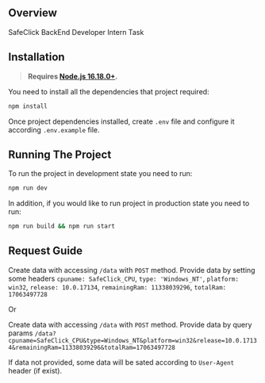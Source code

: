 ## Overview

SafeClick BackEnd Developer Intern Task

<a name="installation"></a>

## Installation

> **Requires [Node.js 16.18.0+](https://nodejs.org/en).**

You need to install all the dependencies that project required:

```bash
npm install
```

Once project dependencies installed, create `.env` file and configure it according `.env.example` file.

<a name="running"></a>

## Running The Project

To run the project in development state you need to run:

```bash
npm run dev
```

In addition, if you would like to run project in production state you need to run:

```bash
npm run build && npm run start
```

<a name="guide"></a>

## Request Guide

Create data with accessing `/data` with `POST` method. Provide data by setting some headers `cpuname: SafeClick_CPU`, `type: 'Windows_NT'`, `platform: win32`, `release: 10.0.17134`, `remainingRam: 11338039296`, `totalRam: 17063497728`

Or

Create data with accessing `/data` with `POST` method. Provide data by query params `/data?cpuname=SafeClick_CPU&type=Windows_NT&platform=win32&release=10.0.17134&remainingRam=11338039296&totalRam=17063497728`

If data not provided, some data will be sated according to `User-Agent` header (if exist).